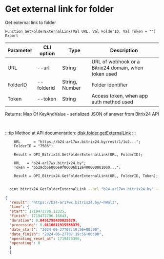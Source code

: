 ﻿---
sidebar_position: 6
---

# Get external link for folder
 Get external link to folder



`Function GetFolderExternalLink(Val URL, Val FolderID, Val Token = "") Export`

  | Parameter | CLI option | Type | Description |
  |-|-|-|-|
  | URL | --url | String | URL of webhook or a Bitrix24 domain, when token used |
  | FolderID | --folderid | String, Number | Folder identifier |
  | Token | --token | String | Access token, when app auth method used |

  
  Returns:  Map Of KeyAndValue - serialized JSON of answer from Bitrix24 API

<br/>

:::tip
Method at API documentation: [disk.folder.getExternalLink](https://dev.1c-bitrix.ru/rest_help/disk/folder/disk_folder_getexternallink.php)
:::
<br/>


```bsl title="Code example"
    URL      = "https://b24-ar17wx.bitrix24.by/rest/1/1o2...";
    FolderID = "7586";

    Result = OPI_Bitrix24.GetFolderExternalLink(URL, FolderID);

    URL   = "b24-ar17wx.bitrix24.by";
    Token = "b529cb66006e9f06006b12e400000001000...";

    Result = OPI_Bitrix24.GetFolderExternalLink(URL, FolderID, Token);
```



```sh title="CLI command example"
    
  oint bitrix24 GetFolderExternalLink --url "b24-ar17wx.bitrix24.by" --folderid "5016" --token "fe3fa966006e9f06006b12e400000001000..."

```

```json title="Result"
{
  "result": "https://b24-ar17wx.bitrix24.by/~hWalI",
  "time": {
  "start": 1719472796.12325,
  "finish": 1719472796.16843,
  "duration": 0.0451798439025879,
  "processing": 0.0110611915588379,
  "date_start": "2024-06-27T07:19:56+00:00",
  "date_finish": "2024-06-27T07:19:56+00:00",
  "operating_reset_at": 1719473396,
  "operating": 0
  }
  }
```

